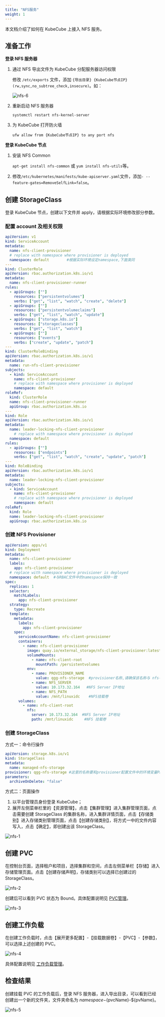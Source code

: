 ```yaml
---
title: "NFS服务"
weight: 1
---
```


本文档介绍了如何在 KubeCube 上接入 NFS 服务。

## 准备工作

**登录 NFS 服务器**

1. 通过 NFS 导出文件为 KubeCube 分配服务器访问权限

   修改 `/etc/exports` 文件，添加 `{导出目录} {KubeCube节点IP}(rw,sync,no_subtree_check,insecure)`。如：

   ![nfs-6](/imgs/user-guide/network-storage/nfs/nfs-6.png)

2. 重新启动 NFS 服务器

   ```ssh
   systemctl restart nfs-kernel-server
   ```

3. 为 KubeCube 打开防火墙

   ```ssh
   ufw allow from {KubeCube节点IP} to any port nfs
   ```

**登录 KubeCube 节点**

1. 安装 NFS Common

   `apt-get install nfs-common` 或 `yum install nfs-utils`等。

2. 修改`/etc/kubernetes/manifests/kube-apiserver.yaml`文件，添加`- --feature-gates=RemoveSelfLink=false`。

## 创建 StorageClass

登录 KubeCube 节点，创建以下文件并 apply，请根据实际环境修改部分参数。

### 配置 account 及相关权限

```yaml
apiVersion: v1
kind: ServiceAccount
metadata:
  name: nfs-client-provisioner
  # replace with namespace where provisioner is deployed
  namespace: default        #根据实际环境设定namespace,下面类同
---
kind: ClusterRole
apiVersion: rbac.authorization.k8s.io/v1
metadata:
  name: nfs-client-provisioner-runner
rules:
  - apiGroups: [""]
    resources: ["persistentvolumes"]
    verbs: ["get", "list", "watch", "create", "delete"]
  - apiGroups: [""]
    resources: ["persistentvolumeclaims"]
    verbs: ["get", "list", "watch", "update"]
  - apiGroups: ["storage.k8s.io"]
    resources: ["storageclasses"]
    verbs: ["get", "list", "watch"]
  - apiGroups: [""]
    resources: ["events"]
    verbs: ["create", "update", "patch"]
---
kind: ClusterRoleBinding
apiVersion: rbac.authorization.k8s.io/v1
metadata:
  name: run-nfs-client-provisioner
subjects:
  - kind: ServiceAccount
    name: nfs-client-provisioner
    # replace with namespace where provisioner is deployed
    namespace: default
roleRef:
  kind: ClusterRole
  name: nfs-client-provisioner-runner
  apiGroup: rbac.authorization.k8s.io
---
kind: Role
apiVersion: rbac.authorization.k8s.io/v1
metadata:
  name: leader-locking-nfs-client-provisioner
    # replace with namespace where provisioner is deployed
  namespace: default
rules:
  - apiGroups: [""]
    resources: ["endpoints"]
    verbs: ["get", "list", "watch", "create", "update", "patch"]
---
kind: RoleBinding
apiVersion: rbac.authorization.k8s.io/v1
metadata:
  name: leader-locking-nfs-client-provisioner
subjects:
  - kind: ServiceAccount
    name: nfs-client-provisioner
    # replace with namespace where provisioner is deployed
    namespace: default
roleRef:
  kind: Role
  name: leader-locking-nfs-client-provisioner
  apiGroup: rbac.authorization.k8s.io
```

### 创建 NFS Provisioner

```yaml
apiVersion: apps/v1
kind: Deployment
metadata:
  name: nfs-client-provisioner
  labels:
    app: nfs-client-provisioner
  # replace with namespace where provisioner is deployed
  namespace: default  #与RBAC文件中的namespace保持一致
spec:
  replicas: 1
  selector:
    matchLabels:
      app: nfs-client-provisioner
  strategy:
    type: Recreate
  template:
    metadata:
      labels:
        app: nfs-client-provisioner
    spec:
      serviceAccountName: nfs-client-provisioner
      containers:
        - name: nfs-client-provisioner
          image: quay.io/external_storage/nfs-client-provisioner:latest
          volumeMounts:
            - name: nfs-client-root
              mountPath: /persistentvolumes
          env:
            - name: PROVISIONER_NAME
              value: qgg-nfs-storage  #provisioner名称,请确保该名称与 nfs-StorageClass.yaml文件中的provisioner名称保持一致
            - name: NFS_SERVER
              value: 10.173.32.164   #NFS Server IP地址
            - name: NFS_PATH  
              value: /mnt/linuxidc    #NFS挂载卷
      volumes:
        - name: nfs-client-root
          nfs:
            server: 10.173.32.164  #NFS Server IP地址
            path: /mnt/linuxidc     #NFS 挂载卷
```

### 创建 StorageClass

方式一：命令行操作

```yaml
apiVersion: storage.k8s.io/v1
kind: StorageClass
metadata:
  name: managed-nfs-storage
provisioner: qgg-nfs-storage #这里的名称要和provisioner配置文件中的环境变量PROVISIONER_NAME保持一致
parameters:  	      
  archiveOnDelete: "false"
```

方式二：页面操作

1. 以平台管理员身份登录 KubeCube；
2. 展开左侧菜单栏里的【资源管理】，点击【集群管理】进入集群管理页面，点击需要创建  StorageClass 的集群名称，进入集群详情页面，点击【存储类别】进入存储类别管理页面，点击【创建存储类别】，将方式一中的文件内容写入，点击【确定】，即创建出该 StorageClass。

![nfs-1](/imgs/user-guide/network-storage/nfs/nfs-1.png)

## 创建 PVC

在控制台页面，选择租户和项目，选择集群和空间，点击左侧菜单栏【存储】进入存储管理页面。点击【创建存储声明】，存储类别可以选择已创建过的 StorageClass。

![nfs-2](/imgs/user-guide/network-storage/nfs/nfs-2.png)

创建后可以看到 PVC 状态为 Bound。具体配置说明见 [PVC管理](https://www.kubecube.io/docs/user-guide/ns-scoped-res/storage/pvc/)。

![nfs-3](/imgs/user-guide/network-storage/nfs/nfs-3.png)

## 创建工作负载

在创建工作负载时，点击【展开更多配置】-【挂载数据卷】-【PVC】-【参数】，可以选择上述创建的 PVC。

![nfs-4](/imgs/user-guide/network-storage/nfs/nfs-4.png)

具体配置说明见 [工作负载管理](https://www.kubecube.io/docs/user-guide/ns-scoped-res/workload/)。

## 检查结果

创建挂载 PVC 的工作负载后，登录 NFS 服务器，进入导出目录，可以看到已经创建出一个新的文件夹，文件夹命名为 ${namespace}-${pvcName}-${pvName}。

![nfs-5](/imgs/user-guide/network-storage/nfs/nfs-5.png)